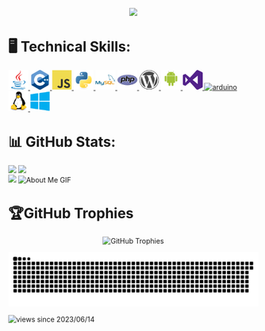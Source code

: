 

<p align="center">
<!--   <a href="https://github.com/DenverCoder1/readme-typing-svg"> -->
    <img src="https://readme-typing-svg.herokuapp.com?color=E22FE4&width=500&height=28&lines=Hi👋+I'm+Goutom+Roy..;Student+of+IUB;Learning+In+Public..;Driven+by+curiosity+and+a+passion+for+growth;Nice+To+Meet+You+....&center=true"></a></p>
    

    
# 🖥️ Technical Skills: 
<p align="left">

  <a href="https://www.java.com" target="_blank" rel="noreferrer">
    <img src="https://raw.githubusercontent.com/devicons/devicon/master/icons/java/java-original.svg" alt="java" width="40" height="40"/>
  </a>
  <a href="https://www.w3schools.com/cpp/" target="_blank" rel="noreferrer">
    <img src="https://raw.githubusercontent.com/devicons/devicon/master/icons/cplusplus/cplusplus-original.svg" alt="cplusplus" width="40" height="40"/>
  </a>
  <a href="https://developer.mozilla.org/en-US/docs/Web/JavaScript" target="_blank" rel="noreferrer">
    <img src="https://raw.githubusercontent.com/devicons/devicon/master/icons/javascript/javascript-original.svg" alt="javascript" width="40" height="40"/>
  </a>
  <a href="https://www.python.org" target="_blank" rel="noreferrer">
    <img src="https://raw.githubusercontent.com/devicons/devicon/master/icons/python/python-original.svg" alt="python" width="40" height="40"/>
  </a>
  <a href="https://www.mysql.com/" target="_blank" rel="noreferrer">
    <img src="https://raw.githubusercontent.com/devicons/devicon/master/icons/mysql/mysql-original-wordmark.svg" alt="mysql" width="40" height="40"/>
  </a>
  <a href="https://www.php.net" target="_blank" rel="noreferrer">
    <img src="https://raw.githubusercontent.com/devicons/devicon/master/icons/php/php-original.svg" alt="php" width="40" height="40"/>
  </a>
  <a href="https://wordpress.com/" target="_blank" rel="noreferrer">
    <img src="https://raw.githubusercontent.com/devicons/devicon/master/icons/wordpress/wordpress-plain.svg" alt="wordpress" width="40" height="40"/>
  </a>
  <a href="https://developer.android.com" target="_blank" rel="noreferrer">
    <img src="https://raw.githubusercontent.com/devicons/devicon/master/icons/android/android-original-wordmark.svg" alt="developerandroid" width="40" height="40"/>
  </a>
  <a href="https://code.visualstudio.com/" target="_blank" rel="noreferrer">
    <img src="https://raw.githubusercontent.com/devicons/devicon/master/icons/visualstudio/visualstudio-plain.svg" alt="vscode" width="40" height="40"/>
  </a>
  <a href="https://www.arduino.cc/" target="_blank" rel="noreferrer">
    <img src="https://cdn.worldvectorlogo.com/logos/arduino-1.svg" alt="arduino" width="40" height="40"/>
  </a>
  <a href="https://www.linux.org/" target="_blank" rel="noreferrer">
    <img src="https://raw.githubusercontent.com/devicons/devicon/master/icons/linux/linux-original.svg" alt="linux" width="40" height="40"/>
  </a>
  <a href="https://www.microsoft.com/en-us/windows" target="_blank" rel="noreferrer">
    <img src="https://raw.githubusercontent.com/devicons/devicon/master/icons/windows8/windows8-original.svg" alt="windows" width="40" height="40"/>
  </a>

  
</p>

# 📊 GitHub Stats:
![](https://github-readme-stats.vercel.app/api/top-langs/?username=GoutomRoy64&cache_bust=timestamp&theme=radical&border=false&include_all_commits=true&count_private=true&layout=compact)
![](https://github-readme-stats.vercel.app/api?username=GoutomRoy64&theme=radical&hide_border=false&include_all_commits=false&count_private=false)<br/>
![](https://github-readme-streak-stats.herokuapp.com/?GoutomRoy64&cache_bust=timestamp&theme=radical&hide_border=false)
<img src="https://github.com/7oSkaaa/7oSkaaa/blob/main/Images/about_me.gif?raw=true" alt="About Me GIF" width="180px">
<br/>



# 🏆GitHub Trophies
<p align="center">
  <img src="https://github-profile-trophy.vercel.app/?username=GoutomRoy64&cache_bust=timestamp&theme=radical&no-frame=false&no-bg=true&margin-w=4" alt="GitHub Trophies" />
</p>

<picture>
  <source media="(prefers-color-scheme: dark)" srcset="https://raw.githubusercontent.com/GoutomRoy64/GoutomRoy64/output/github-snake-dark.svg" />
  <source media="(prefers-color-scheme: light)" srcset="https://raw.githubusercontent.com/GoutomRoy64/GoutomRoy64/output/github-snake.svg" />
  <img alt="github-snake" src="https://raw.githubusercontent.com/GoutomRoy64/GoutomRoy64/output/github-snake.svg" />
</picture>




![views since 2023/06/14](https://visitor-badge-deno.deno.dev/GoutomRoy64.GoutomRoy64.svg)
